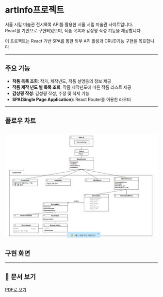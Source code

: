 # artInfo프로젝트
서울 시립 미술관 전시목록 API를 활용한 서울 시립 미술관 사이트입니다.<br>
React를 기반으로 구현되었으며, 작품 목록과 감상평 작성 기능을 제공합니다.

이 프로젝트는 React 기반 SPA를 통한 외부 API 활용과 CRUD기능 구현을 목표합니다

---

## 주요 기능
- **작품 목록 조회**: 작가, 제작년도, 작품 설명등의 정보 제공
- **작품 제작 년도 별 목록 조회**: 작품 제작년도에 따른 작품 리스트 제공
- **감상평 작성**: 감성평 작성, 수정 및 삭제 기능
- **SPA(Single Page Application)**: React Router를 이용한 라우터

---

## 플로우 차트
![플로우차트](images/flowchart.png)
---
## 구현 화면

---

## 📄 문서 보기
[PDF로 보기](https://github.com/jihyuk123979/front_reactProject/blob/main/ReactProject.pdf)
